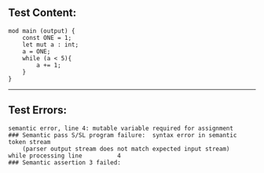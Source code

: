 
Test Content: 
-------------------------
```
mod main (output) {
    const ONE = 1;
    let mut a : int;
    a = ONE;
    while (a < 5){
        a += 1;
    }
}

```
------------------------

Test Errors:
-------------------------
```
semantic error, line 4: mutable variable required for assignment
### Semantic pass S/SL program failure:  syntax error in semantic token stream
    (parser output stream does not match expected input stream)
while processing line          4
### Semantic assertion 3 failed: 
```
